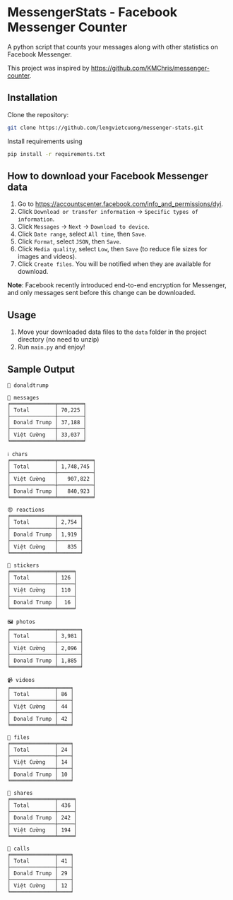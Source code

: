 # MessengerStats - Facebook Messenger Counter
A python script that counts your messages along with other statistics on Facebook Messenger.

This project was inspired by https://github.com/KMChris/messenger-counter.

## Installation
Clone the repository:
```bash
git clone https://github.com/lengvietcuong/messenger-stats.git
```
Install requirements using
```bash
pip install -r requirements.txt
```

## How to download your Facebook Messenger data
1. Go to https://accountscenter.facebook.com/info_and_permissions/dyi.
2. Click `Download or transfer information` → `Specific types of information`.
3. Click `Messages` → `Next` → `Download to device`.
4. Click `Date range`, select `All time`, then `Save`.
5. Click `Format`, select `JSON`, then `Save`.
6. Click `Media quality`, select `Low`, then `Save` (to reduce file sizes for images and videos).
7. Click `Create files`. You will be notified when they are available for download.

**Note**: Facebook recently introduced end-to-end encryption for Messenger, and only messages sent before this change can be downloaded.

## Usage
1. Move your downloaded data files to the `data` folder in the project directory (no need to unzip)
2. Run `main.py` and enjoy!

## Sample Output
```
👤 donaldtrump

💬 messages
╒══════════════╤════════╕
│ Total        │ 70,225 │
├──────────────┼────────┤
│ Donald Trump │ 37,188 │
├──────────────┼────────┤
│ Việt Cường   │ 33,037 │
╘══════════════╧════════╛

ℹ️ chars
╒══════════════╤═══════════╕
│ Total        │ 1,748,745 │
├──────────────┼───────────┤
│ Việt Cường   │   907,822 │
├──────────────┼───────────┤
│ Donald Trump │   840,923 │
╘══════════════╧═══════════╛

😍 reactions
╒══════════════╤═══════╕
│ Total        │ 2,754 │
├──────────────┼───────┤
│ Donald Trump │ 1,919 │
├──────────────┼───────┤
│ Việt Cường   │   835 │
╘══════════════╧═══════╛

🌠 stickers
╒══════════════╤═════╕
│ Total        │ 126 │
├──────────────┼─────┤
│ Việt Cường   │ 110 │
├──────────────┼─────┤
│ Donald Trump │  16 │
╘══════════════╧═════╛

🖼️ photos
╒══════════════╤═══════╕
│ Total        │ 3,981 │
├──────────────┼───────┤
│ Việt Cường   │ 2,096 │
├──────────────┼───────┤
│ Donald Trump │ 1,885 │
╘══════════════╧═══════╛

📹 videos
╒══════════════╤════╕
│ Total        │ 86 │
├──────────────┼────┤
│ Việt Cường   │ 44 │
├──────────────┼────┤
│ Donald Trump │ 42 │
╘══════════════╧════╛

📁 files
╒══════════════╤════╕
│ Total        │ 24 │
├──────────────┼────┤
│ Việt Cường   │ 14 │
├──────────────┼────┤
│ Donald Trump │ 10 │
╘══════════════╧════╛

🔗 shares
╒══════════════╤═════╕
│ Total        │ 436 │
├──────────────┼─────┤
│ Donald Trump │ 242 │
├──────────────┼─────┤
│ Việt Cường   │ 194 │
╘══════════════╧═════╛

📱 calls
╒══════════════╤════╕
│ Total        │ 41 │
├──────────────┼────┤
│ Donald Trump │ 29 │
├──────────────┼────┤
│ Việt Cường   │ 12 │
╘══════════════╧════╛
```